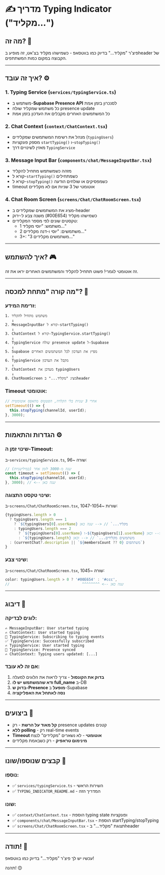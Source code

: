 # ✍️ מדריך Typing Indicator ("מקליד...")

## מה זה? 🤔

פיצ'ר "מקליד..." בדיוק כמו בווטסאפ - כשמישהו מקליד בצ'אט, זה מופיע בheader של הקבוצה במקום כמות המשתתפים.

---

## איך זה עובד? ⚙️

### 1. **Typing Service** (`services/typingService.ts`)
- משתמש ב-**Supabase Presence API** לסנכרון בזמן אמת
- כל משתמש שמקליד שולח presence update
- כל המשתמשים האחרים מקבלים את העדכון בזמן אמת

### 2. **Chat Context** (`context/ChatContext.tsx`)
- מנהל את רשימת המשתמשים שמקלידים (`typingUsers`)
- מספק פונקציות `startTyping()` ו-`stopTyping()`
- מאזין לשינויים דרך `TypingService`

### 3. **Message Input Bar** (`components/chat/MessageInputBar.tsx`)
- מזהה כשמשתמש מתחיל להקליד
- קורא ל-`startTyping()` כשמתחילים
- קורא ל-`stopTyping()` כשמפסיקים או שולחים הודעה
- timeout אוטומטי של 3 שניות אם לא מקלידים

### 4. **Chat Room Screen** (`screens/Chat/ChatRoomScreen.tsx`)
- מציג את המשתמשים שמקלידים ב-header
- משנה צבע ל-ירוק (#00E654) כשמישהו מקליד
- טקסטים שונים לפי מספר המקלידים:
  - 1 משתמש: "יוסי מקליד..."
  - 2 משתמשים: "יוסי ו-דנה מקלידים..."
  - 3+: "3 משתמשים מקלידים..."

---

## איך להשתמש? 🎮

זה אוטומטי לגמרי! פשוט תתחיל להקליד והמשתמשים האחרים יראו את זה.

---

## מה קורה "מתחת למכסה"? 🔧

### זרימת המידע:

```
1. משתמש מתחיל להקליד
   ↓
2. MessageInputBar קורא ל-startTyping()
   ↓
3. ChatContext קורא ל-TypingService.startTyping()
   ↓
4. TypingService שולח presence update ל-Supabase
   ↓
5. Supabase מפיץ את העדכון לכל המשתמשים האחרים
   ↓
6. TypingService מקבל את העדכון
   ↓
7. ChatContext מעדכן את typingUsers
   ↓
8. ChatRoomScreen מציג "מקליד..." בheader
```

### Timeout אוטומטי:

```javascript
// אחרי 3 שניות בלי הקלדה, הסטטוס מתאפס אוטומטית
setTimeout(() => {
  this.stopTyping(channelId, userId);
}, 3000);
```

---

## הגדרות והתאמות ⚙️

### שינוי זמן ה-Timeout:

ב-`services/typingService.ts`, שורה ~96:

```typescript
// שנה מ-3000 לזמן אחר (במילישניות)
const timeout = setTimeout(() => {
  this.stopTyping(channelId, userId);
}, 3000); // <-- שנה כאן
```

### שינוי טקסט התצוגה:

ב-`screens/Chat/ChatRoomScreen.tsx`, שורות ~1047-1054:

```typescript
{typingUsers.length > 0 
  ? typingUsers.length === 1
    ? `${typingUsers[0].userName} מקליד...` // <-- שנה כאן
    : typingUsers.length === 2
      ? `${typingUsers[0].userName} ו-${typingUsers[1].userName} מקלידים...` // <-- וכאן
      : `${typingUsers.length} משתמשים מקלידים...` // <-- וכאן
  : (currentChat?.description || `${membersCount ?? 0} משתתפים`)
}
```

### שינוי צבע:

ב-`screens/Chat/ChatRoomScreen.tsx`, שורה ~1045:

```typescript
color: typingUsers.length > 0 ? '#00E654' : '#ccc',
//                                 ^^^^^^^^ <-- שנה כאן
```

---

## דיבוג 🐛

### לוגים לבדיקה:

```
✍️ MessageInputBar: User started typing
✍️ ChatContext: User started typing
👀 TypingService: Subscribing to typing events
✅ TypingService: Successfully subscribed
✍️ TypingService: User started typing
👥 TypingService: Presence synced
✍️ ChatContext: Typing users updated: [...]
```

### אם זה לא עובד:

1. **בדוק את הקונסול** - צריך לראות את הלוגים למעלה
2. **ודא שהמשתמש יש לו full_name** ב-DB
3. **בדוק ש-Presence מופעל** ב-Supabase
4. **נסה לאתחל את האפליקציה**

---

## ביצועים 🚀

- **קל מאוד על הרשת** - רק presence updates קטנים
- **ללא polling** - רק real-time events
- **Timeout אוטומטי** - לא נשארים "מקלידים" לנצח
- **מינימום טראפיק** - רק כשבאמת מקלידים

---

## קבצים שנוספו/שונו 📁

### נוספו:
- ✅ `services/typingService.ts` - השירות הראשי
- ✅ `TYPING_INDICATOR_README.md` - המדריך הזה

### שונו:
- ✅ `context/ChatContext.tsx` - הוספת typing state ופונקציות
- ✅ `components/chat/MessageInputBar.tsx` - הוספת startTyping/stopTyping
- ✅ `screens/Chat/ChatRoomScreen.tsx` - תצוגת "מקליד..." בheader

---

## תודה! 🎉

עכשיו יש לך פיצ'ר "מקליד..." בדיוק כמו בווטסאפ!

תהנה! 😊

